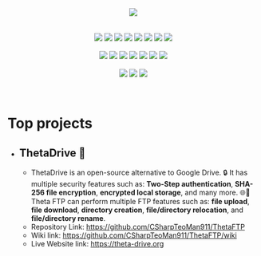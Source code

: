 


<div align="center">
  <img align="center" src="https://github.com/user-attachments/assets/05389c7f-25ab-432b-8dda-56332f2021ab"/>

  <div>
    <br/>
    <br/>
      <img src="https://img.shields.io/badge/Languages%3A%20-grey"/>  <img src="https://img.shields.io/badge/c%23-gren"/> <img src="https://img.shields.io/badge/Python-yellow"/> <img src="https://img.shields.io/badge/Java-orange"/> <img src="https://img.shields.io/badge/JavaScript-red"/> <img src="https://img.shields.io/badge/SQL-blue"/> <img src="https://img.shields.io/badge/HTML-orange"/> <img src="https://img.shields.io/badge/XAML-dodgerblue"/>
  </div>
  
  <div>
    <br/>
    <img src="https://img.shields.io/badge/Frameworks%3A%20-white"/>  <img src="https://img.shields.io/badge/React%20-dodgerblue"/> <img src="https://img.shields.io/badge/NodeJS%20-green"/> <img src="https://img.shields.io/badge/Blazor%20-violet"/> <img src="https://img.shields.io/badge/.NET%20Core%20-8A2BE2"/> <img src="https://img.shields.io/badge/WPF%20-blue"/> <img src="https://img.shields.io/badge/Windows%20Forms%20-blue"/>
  </div>

  <div>
    <br/>
    <img src="https://img.shields.io/badge/Databases%3A%20-blue"/>  <img src="https://img.shields.io/badge/MySQL%20-dodgerblue"/> <img src="https://img.shields.io/badge/Firebase%20-red"/>
  </div>
</div>

<br/>
<br/>

# Top projects

* ## ThetaDrive 📁
  * ThetaDrive is an open-source alternative to Google Drive. 🔒 It has multiple security features such as: **Two-Step authentication**, **SHA-256 file encryption**, **encrypted local storage**, and many more. 🌐📁Theta FTP can perform multiple FTP features such as: **file upload**, **file download**, **directory creation**, **file/directory relocation**, and **file/directory rename**.
  * Repository Link: https://github.com/CSharpTeoMan911/ThetaFTP
  * Wiki link: https://github.com/CSharpTeoMan911/ThetaFTP/wiki
  * Live Website link: https://theta-drive.org



